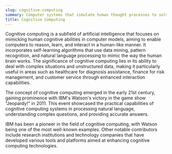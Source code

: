 ```yaml
---
slug: cognitive-computing
summary: Computer systems that simulate human thought processes to solve complex problems.
title: Cognitive Computing
---
```


Cognitive computing is a subfield of artificial intelligence that focuses on mimicking human cognitive abilities in computer models, aiming to enable computers to reason, learn, and interact in a human-like manner. It incorporates self-learning algorithms that use data mining, pattern recognition, and natural language processing to mimic the way the human brain works. The significance of cognitive computing lies in its ability to deal with complex situations and unstructured data, making it particularly useful in areas such as healthcare for diagnosis assistance, finance for risk management, and customer service through enhanced interaction capabilities.

The concept of cognitive computing emerged in the early 21st century, gaining prominence with IBM's Watson's victory in the game show "Jeopardy!" in 2011. This event showcased the practical capabilities of cognitive computing systems in processing natural language, understanding complex questions, and providing accurate answers.

IBM has been a pioneer in the field of cognitive computing, with Watson being one of the most well-known examples. Other notable contributors include research institutions and technology companies that have developed various tools and platforms aimed at enhancing cognitive computing technologies.